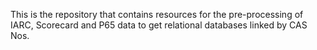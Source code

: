 This is the repository that contains resources for the pre-processing of IARC, Scorecard and P65 data to get relational databases linked by CAS Nos.